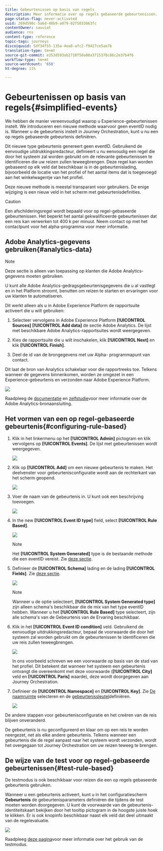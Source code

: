 ```yaml
---
title: Gebeurtenissen op basis van regels
description: Meer informatie over op regels gebaseerde gebeurtenissen.
page-status-flag: never-activated
uuid: 269d590c-5a6d-40b9-a879-02f5033863fc
contentOwner: sauviat
audience: rns
content-type: reference
topic-tags: journeys
discoiquuid: 5df34f55-135a-4ea8-afc2-f9427ce5ae7b
translation-type: tm+mt
source-git-commit: e353d593ab2710f50a88a3715378c86c2e37b4f6
workflow-type: tm+mt
source-wordcount: '658'
ht-degree: 11%

---
```



# Gebeurtenissen op basis van regels{#simplified-events}

We hebben de manier vereenvoudigd waarop u Experience-gebeurtenissen instelt. We introduceren een nieuwe methode waarvoor geen eventID nodig is. Wanneer u de gebeurtenis instelt in Journey Orchestration, kunt u nu een op regels gebaseerde gebeurtenis definiëren.

Dit nieuwe type gebeurtenis genereert geen eventID. Gebruikend de eenvoudige uitdrukkingsredacteur, definieert u nu eenvoudig een regel die door het systeem zal worden gebruikt om de relevante gebeurtenissen te identificeren die uw reizen zullen teweegbrengen. Deze regel kan worden gebaseerd op elk veld dat beschikbaar is in de gebeurtenislading, bijvoorbeeld de locatie van het profiel of het aantal items dat is toegevoegd aan het winkelwagentje van het profiel.

Deze nieuwe methode is meestal transparant voor gebruikers. De enige wijziging is een nieuw veld in het scherm met gebeurtenisdefinities.

>[!CAUTION]
>
>Een afschilderingsregel wordt bepaald voor op regel-gebaseerde gebeurtenissen. Het beperkt het aantal gekwalificeerde gebeurtenissen dat een reis kan verwerken tot 400 k per minuut. Neem contact op met het contactpunt voor het alpha-programma voor meer informatie.

## Adobe Analytics-gegevens gebruiken{#analytics-data}

>[!NOTE]
>
>Deze sectie is alleen van toepassing op klanten die Adobe Analytics-gegevens moeten gebruiken.

U kunt alle Adobe Analytics-gedragsgebeurtenisgegevens die u al vastlegt en in het Platform stroomt, benutten om reizen te starten en ervaringen voor uw klanten te automatiseren.

Dit werkt alleen als u in Adobe Experience Platform de rapportsuite activeert die u wilt gebruiken:

1. Selecteer vervolgens in Adobe Experience Platform **[!UICONTROL Sources]** **[!UICONTROL Add data]** de sectie Adobe Analytics. De lijst met beschikbare Adobe Analytics-rapportsuites wordt weergegeven.

1. Kies de rapportsuite die u wilt inschakelen, klik **[!UICONTROL Next]** en klik **[!UICONTROL Finish]**.

1. Deel de id van de brongegevens met uw Alpha- programmapunt van contact.

Dit laat de bron van Analytics schakelaar voor die rapportreeks toe. Telkens wanneer de gegevens binnenkomen, worden ze omgezet in een Experience-gebeurtenis en verzonden naar Adobe Experience Platform.

![](../assets/alpha-event9.png)

Raadpleeg de [documentatie](https://docs.adobe.com/help/en/experience-platform/sources/connectors/adobe-applications/analytics.html) en [zelfstudie](https://docs.adobe.com/content/help/en/experience-platform/sources/ui-tutorials/create/adobe-applications/analytics.html)voor meer informatie over de Adobe Analytics-bronaansluiting.

## Het vormen van een op regel-gebaseerde gebeurtenis{#configuring-rule-based}

1. Klik in het linkermenu op het **[!UICONTROL Admin]** pictogram en klik vervolgens op **[!UICONTROL Events]**. De lijst met gebeurtenissen wordt weergegeven.

   ![](../assets/alpha-event1.png)

1. Klik op **[!UICONTROL Add]** om een nieuwe gebeurtenis te maken. Het deelvenster voor gebeurtenisconfiguratie wordt aan de rechterkant van het scherm geopend.

   ![](../assets/alpha-event2.png)

1. Voer de naam van de gebeurtenis in. U kunt ook een beschrijving toevoegen.

   ![](../assets/alpha-event3.png)

1. In the new **[!UICONTROL Event ID type]** field, select **[!UICONTROL Rule Based]**.

   ![](../assets/alpha-event4.png)

   >[!NOTE]
   >
   >Het **[!UICONTROL System Generated]** type is de bestaande methode die een eventID vereist. Zie [deze sectie](../event/about-events.md).

1. Definieer de **[!UICONTROL Schema]** lading en de lading **[!UICONTROL Fields]**. Zie [deze sectie](../event/defining-the-payload-fields.md).

   ![](../assets/alpha-event5.png)

   >[!NOTE]
   >
   >Wanneer u de optie selecteert, **[!UICONTROL System Generated type]** zijn alleen schema&#39;s beschikbaar die de mix van het type eventID hebben. Wanneer u het **[!UICONTROL Rule Based]** type selecteert, zijn alle schema&#39;s van de Gebeurtenis van de Ervaring beschikbaar.

1. Klik in het **[!UICONTROL Event ID condition]** veld. Gebruikend de eenvoudige uitdrukkingsredacteur, bepaal de voorwaarde die door het systeem zal worden gebruikt om de gebeurtenissen te identificeren die uw reis zullen teweegbrengen.

   ![](../assets/alpha-event6.png)

   In ons voorbeeld schreven we een voorwaarde op basis van de stad van het profiel. Dit betekent dat wanneer het systeem een gebeurtenis ontvangt die overeenkomt met deze voorwaarde (**[!UICONTROL City]** veld en **[!UICONTROL Paris]** waarde), deze wordt doorgegeven aan Journey Orchestration.

1. Definieer de **[!UICONTROL Namespace]** en **[!UICONTROL Key]**. Zie [De naamruimte](../event/selecting-the-namespace.md) selecteren en de [gebeurtenissleutel](../event/defining-the-event-key.md)definiëren.

   ![](../assets/alpha-event7.png)

De andere stappen voor gebeurtenisconfiguratie en het creëren van de reis blijven onveranderd.

De gebeurtenis is nu geconfigureerd en klaar om op een reis te worden neergezet, net als elke andere gebeurtenis. Telkens wanneer een gebeurtenis die de regel aanpast naar het systeem wordt verzonden, wordt het overgegaan tot Journey Orchestration om uw reizen teweeg te brengen.

## De wijze van de test voor op regel-gebaseerde gebeurtenissen{#test-rule-based}

De testmodus is ook beschikbaar voor reizen die een op regels gebaseerde gebeurtenis gebruiken.

Wanneer u een gebeurtenis activeert, kunt u in het configuratiescherm **Gebeurtenis** de gebeurtenisparameters definiëren die tijdens de test moeten worden doorgegeven. U kunt de voorwaarde van de gebeurtenis-identiteitskaart bekijken door het tooltip pictogram in de hoogste juiste hoek te klikken. Er is ook knopinfo beschikbaar naast elk veld dat deel uitmaakt van de regelevaluatie.

![](../assets/alpha-event8.png)

Raadpleeg [deze pagina](../building-journeys/testing-the-journey.md)voor meer informatie over het gebruik van de testmodus.
